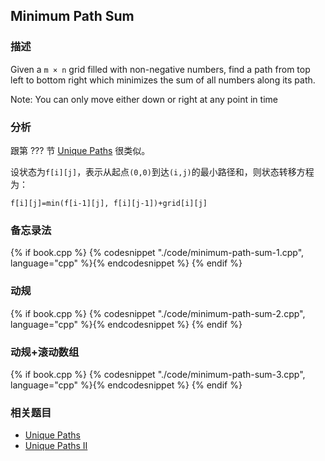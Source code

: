 ## Minimum Path Sum


### 描述

Given a `m × n` grid filled with non-negative numbers, find a path from top left to bottom right which minimizes the sum of all numbers along its path.

Note: You can only move either down or right at any point in time


### 分析

跟第 ??? 节 [Unique Paths](../dfs/unique-paths.md) 很类似。

设状态为`f[i][j]`，表示从起点`(0,0)`到达`(i,j)`的最小路径和，则状态转移方程为：

```
f[i][j]=min(f[i-1][j], f[i][j-1])+grid[i][j]
```


### 备忘录法

{% if book.cpp %}
  {% codesnippet "./code/minimum-path-sum-1.cpp", language="cpp" %}{% endcodesnippet %}
{% endif %}


### 动规

{% if book.cpp %}
  {% codesnippet "./code/minimum-path-sum-2.cpp", language="cpp" %}{% endcodesnippet %}
{% endif %}


### 动规+滚动数组

{% if book.cpp %}
  {% codesnippet "./code/minimum-path-sum-3.cpp", language="cpp" %}{% endcodesnippet %}
{% endif %}


### 相关题目

* [Unique Paths](../dfs/unique-paths.md)
* [Unique Paths II](../dfs/unique-paths-ii.md)
